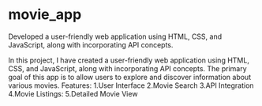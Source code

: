 # movie_app
Developed a user-friendly web application using HTML, CSS, and JavaScript, along with incorporating API concepts.

In this project, I have created a user-friendly web application using HTML, CSS, and JavaScript, along with incorporating API concepts. The primary goal of this app is to allow users to explore and discover information about various movies.
Features:
1.User Interface
2.Movie Search
3.API Integration
4.Movie Listings:
5.Detailed Movie View
